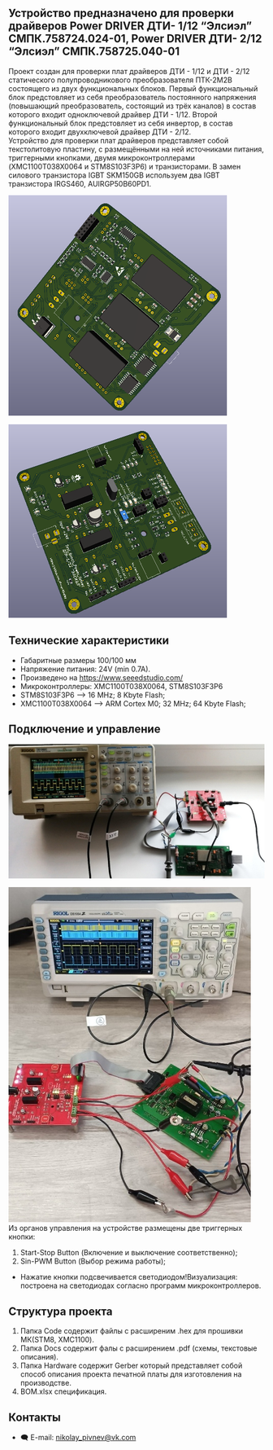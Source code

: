 
## Устройство предназначено для проверки драйверов Power DRIVER ДТИ- 1/12 “Элсиэл” СМПК.758724.024-01, Power DRIVER ДТИ- 2/12 “Элсиэл” СМПК.758725.040-01

 Проект создан для проверки плат драйверов ДТИ - 1/12 и ДТИ - 2/12 статического полупроводникового преобразователя ПТК-2М2В состоящего из двух функциональных  блоков. Первый функциональный блок предстовляет из себя преобразователь постоянного напряжения (повышающий преобразователь, состоящий из трёх каналов) в состав которого входит одноключевой драйвер ДТИ - 1/12. Второй функциональный блок предстовляет из себя инвертор, в состав которого входит двухключевой драйвер ДТИ - 2/12.  
 Устройство для проверки плат драйверов представляет собой текстолитовую пластину, с размещёнными на ней источниками питания, триггерными кнопками, двумя микроконтроллерами (XMC1100T038X0064 и STM8S103F3P6) и транзисторами. В замен силового транзистора IGBT SKM150GB используем два  IGBT транзистора IRGS460, AUIRGP50B60PD1.  

![alt-текст](https://github.com/PivnevNikolay/Electric-drive-and-power-electronics/blob/master/DRIVER_DTI_1_12/foto/001.jpg "bot")  

![alt-текст](https://github.com/PivnevNikolay/Electric-drive-and-power-electronics/blob/master/DRIVER_DTI_1_12/foto/002.jpg "top")  

## Технические характеристики

+ Габаритные размеры 100/100 мм
+ Напряжение питания: 24V (min 0.7A).
+ Произведено на https://www.seeedstudio.com/ 
+ Микроконтроллеры: XMC1100T038X0064, STM8S103F3P6
+ STM8S103F3P6 --> 16 MHz; 8 Kbyte Flash;
+ XMC1100T038X0064 -->  ARM Cortex M0; 32 MHz; 64 Kbyte Flash;


## Подключение и управление  
![alt-текст](https://github.com/PivnevNikolay/Electric-drive-and-power-electronics/blob/master/DRIVER_DTI_1_12/foto/004.jpg "DTI 1/12")   

![alt-текст](https://github.com/PivnevNikolay/Electric-drive-and-power-electronics/blob/master/DRIVER_DTI_1_12/foto/005.jpg "DTI 2/12")   
Из органов управления на устройстве размещены две триггерных кнопки:
1. Start-Stop Button (Включение и выключение соответственно); 
2. Sin-PWM Button (Выбор режима работы);
+ Нажатие кнопки подсвечивается светодиодом!Визуализация: построена на светодиодах согласно программ микроконтроллеров.
## Структура проекта  
1. Папка Code содержит файлы с расширеним .hex для прошивки МК(STM8, XMC1100).
2. Папка Docs содержит фалы с расширением .pdf (схемы, текстовые описания).
3. Папка Hardware содержит Gerber который представляет собой способ описания проекта печатной платы для изготовления на производстве.
4. BOM.xlsx спецификация.
## Контакты  
* :left_speech_bubble: E-mail:  nikolay_pivnev@vk.com  
